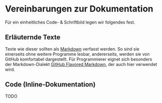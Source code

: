 # Vereinbarungen zur Dokumentation

Für ein einheitliches Code- & Schriftbild legen wir folgendes fest.

## Erläuternde Texte

Texte wie dieser sollten als [Markdown](http://daringfireball.net/projects/markdown/syntax) verfasst werden. So sind sie einerseits ohne weitere Programme lesbar, andererseits, werden sie von GitHub komfortabel dargestellt. Für Programmierer eignet sich besonders der Markdown-Dialekt [GitHub Flavored Markdown](https://help.github.com/articles/github-flavored-markdown), der auch hier verwendet wird.

## Code (Inline-Dokumentation)

TODO